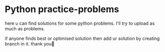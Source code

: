 # Python practice-problems
here u can find solutions for some python problems. I'll try to upload as much as problems.

if anyone finds best or optimised solution then add ur solution by creating branch in it.
                                                                    thank you🤗
